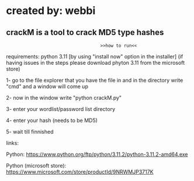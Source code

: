 # created by: webbi
crackM is a tool to crack MD5 type hashes
----------------------------------------------------------------------------------------------------------------
                                        >>how to run<<
requirements:
python 3.11 [by using "install now" option in the installer] (if having issues in the steps please download phyton 3.11 from the microsoft store)

1- go to the file explorer that you have the file in and in the directory write "cmd" and a window will come up

2- now in the window write "python crackM.py"

3- enter your wordlist/password list directory

4- enter your hash (needs to be MD5)

5- wait till finnished

links:

Python: https://www.python.org/ftp/python/3.11.2/python-3.11.2-amd64.exe

Python (microsoft store): https://www.microsoft.com/store/productId/9NRWMJP3717K
